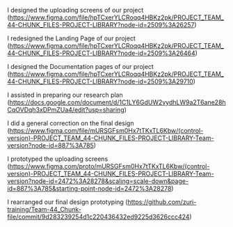 I designed the uploading screens of our project (https://www.figma.com/file/hpTCxerYLCRoqq4HBKz2pk/PROJECT_TEAM_44-CHUNK_FILES-PROJECT-LIBRARY?node-id=2509%3A26257)

I redesigned the Landing Page of our project (https://www.figma.com/file/hpTCxerYLCRoqq4HBKz2pk/PROJECT_TEAM_44-CHUNK_FILES-PROJECT-LIBRARY?node-id=2509%3A26464)

I designed the Documentation pages of our project (https://www.figma.com/file/hpTCxerYLCRoqq4HBKz2pk/PROJECT_TEAM_44-CHUNK_FILES-PROJECT-LIBRARY?node-id=2509%3A29710)

I assisted in preparing our research plan (https://docs.google.com/document/d/1C1LY6GdUW2vydhLW9a2T6ane28hCqOVDqh3xDPmZUa4/edit?usp=sharing)

I did a general correction on the final design (https://www.figma.com/file/mURSGFsm0Hx7tTKxTL6Kbw/(control-version)-PROJECT_TEAM_44-CHUNK_FILES-PROJECT-LIBRARY-Team-version?node-id=887%3A785)

I prototyped the uploading screens (https://www.figma.com/proto/mURSGFsm0Hx7tTKxTL6Kbw/(control-version)-PROJECT_TEAM_44-CHUNK_FILES-PROJECT-LIBRARY-Team-version?node-id=2472%3A28278&scaling=scale-down&page-id=887%3A785&starting-point-node-id=2472%3A28278)

I rearranged our final design prototyping (https://github.com/zuri-training/Team-44_Chunk-file/commit/9d283239254d1c220436432ed9225d3626ccc424)